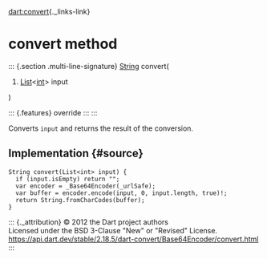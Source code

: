 [dart:convert](../../dart-convert/dart-convert-library){._links-link}

convert method
==============

::: {.section .multi-line-signature}
[String](../../dart-core/string-class) convert(

1.  [List](../../dart-core/list-class)\<[int](../../dart-core/int-class)\>
    input

)

::: {.features}
override
:::
:::

Converts `input` and returns the result of the conversion.

Implementation {#source}
--------------

``` {.language-dart data-language="dart"}
String convert(List<int> input) {
  if (input.isEmpty) return "";
  var encoder = _Base64Encoder(_urlSafe);
  var buffer = encoder.encode(input, 0, input.length, true)!;
  return String.fromCharCodes(buffer);
}
```

::: {._attribution}
© 2012 the Dart project authors\
Licensed under the BSD 3-Clause \"New\" or \"Revised\" License.\
<https://api.dart.dev/stable/2.18.5/dart-convert/Base64Encoder/convert.html>
:::
